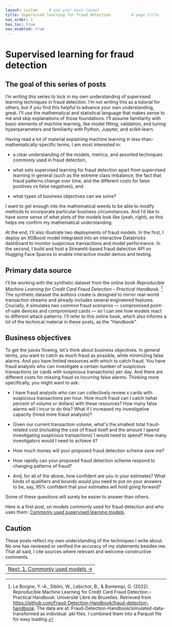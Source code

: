 ```yaml
---
layout: custom     # use your main layout
title: Supervised learning for fraud detection         # page title
nav_order: 1
has_toc: true
nav_enabled: true
---
```


# Supervised learning for fraud detection 

## The goal of this series of posts

I’m writing this series to lock in my own understanding of supervised learning techniques in fraud detection. I’m not writing this as a tutorial for others, but if you find this helpful to advance your own understanding, great. I’ll use the mathematical and statistical language that makes sense to me and skip explanations of those foundations.  I’ll assume familiarity with basic elements of machine learning, like model fitting, validation, and tuning hyperparameters and familiarity with Python, Jupyter, and scikit-learn.

Having read a lot of material explaining machine learning in less-than-mathematically-specific terms, I am most interested in:

-	a clear understanding of the models, metrics, and assorted techniques commonly used in fraud detection, 

-	what sets supervised learning for fraud detection apart from supervised learning in general (such as the extreme class imbalance, the fact that fraud patterns change over time, and the different costs for false positives vs false negatives), and

- what types of business objectives can we solve?

I want to get enough into the mathematical weeds to be able to modify methods to incorporate particular business circumstances.  And I’d like to have some sense of what plots of the models look like (yeah, right), as this helps me confirm my mathematical understanding.  

At the end, I'll also illustrate two deployments of fraud models. In the first, I deploy an XGBoost model integrated into an interactive Databricks dashboard to monitor suspicious transactions and model performance. In the second, I build and host a Streamlit-based fraud detection API on Hugging Face Spaces to enable interactive model demos and testing.

## Primary data source

I’ll be working with the synthetic dataset from the online book _Reproducible Machine Learning for Credit Card Fraud Detection – Practical Handbook_. [^1] The synthetic dataset the authors create is designed to mirror real-world transaction streams and already includes several engineered features. Crucially, it simulates two common fraud scenarios — compromised point-of-sale devices and compromised cards — so I can see how models react to different attack patterns. I'll refer to this online book, which also informs a lot of the technical material in these posts, as the "Handbook".

## Business objectives

To get the juices flowing, let's think about business objectives. In general terms, you want to catch as much fraud as possible, while minimizing false alarms. And you have limited resources with which to catch fraud. You have fraud analysts who can investigate a certain number of suspicious transactions (or cards with suspicious transactions) per day. And there are different costs for missing fraud vs incurring false alarms.  Thinking more specifically, you might want to ask:

- I have fraud analysts who can can collectively review x cards with suspicious transactions per hour.  How much fraud can I catch (what percent of volume or dollars) with these resources?  How many false alarms will I incur to do this?  What if I increased my investigative capacity (hired more fraud analysts)?

- Given our current transaction volume, what's the smallest total fraud-related cost (including the cost of fraud itself and the amount I spend investigating suspicious transactions) I would need to spend? How many investigators would I need to achieve it? 

- How much money will your proposed fraud detection scheme save me?

- How rapidly can your proposed fraud detection scheme respond to changing patterns of fraud?

- And, for all of the above, how confident are you in your estimates? What kinds of qualifiers and bounds would you need to put on your answers to be, say, 95% confident that your estimates will hold going forward?  

Some of these questions will surely be easier to answer than others.

Here is a first post, on models commonly used for fraud detection and who uses them: [Commonly used supervised learning models](1-commonly-used-models.md).

## Caution 
These posts reflect my own understanding of the techniques I write about. No one has reviewed or verified the accuracy of my statements besides me. That all said, I cite sources where relevant and welcome constructive comments.

[^1]: Le Borgne, Y.-A., Siblini, W., Lebichot, B., & Bontempi, G. (2022). Reproducible Machine Learning for Credit Card Fraud Detection – Practical Handbook. Université Libre de Bruxelles. Retrieved from https://github.com/Fraud-Detection-Handbook/fraud-detection-handbook. The data are at: Fraud-Detection-Handbook/simulated-data-transformed as individual .pkl files.  I combined them into a Parquet file for easy loading. 


<table width="100%">
  <tr>
    <td align="right">
      <a href="1-commonly-used-models.html">Next: 1. Commonly used models →</a>
    </td>
  </tr>
</table>